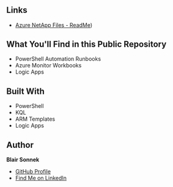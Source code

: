 <h1 align="center" Deploy Custom Azure NetApp Files Monitoring, Workbook, and Alerting</h1>

## Links

- [Azure NetApp Files - ReadMe](https://github.com/bsonnek/Azure-NetApp-Files-Workbook-and-Monitoring/tree/main/ANF-MonitoringAndAlerting))


## What You'll Find in this Public Repository
- PowerShell Automation Runbooks
- Azure Monitor Workbooks
- Logic Apps


## Built With

- PowerShell
- KQL
- ARM Templates
- Logic Apps


## Author

**Blair Sonnek**

- [GitHub Profile](https://github.com/bsonnek "Blair Sonnek")
- [Find Me on LinkedIn](https://www.linkedin.com/in/blairsonnek "Connect On LinkedIn")


